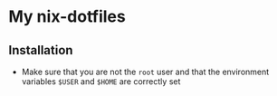 My nix-dotfiles
===========

Installation
-------------
* Make sure that you are not the `root` user and that the environment variables `$USER` and `$HOME` are correctly set

